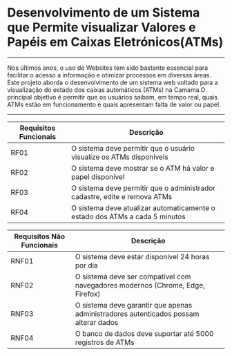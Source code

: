# Desenvolvimento de um Sistema que Permite visualizar Valores e Papéis em Caixas Eletrónicos(ATMs)
---

Nos últimos anos, o uso de Websites tem sido bastante essencial para facilitar o acesso a informação e otimizar processos em diversas áreas. Este projeto aborda o desenvolvimento de um sistema web voltado para a visualização do estado dos caixas automáticos (ATMs) na Camama.O principal objetivo é permitir que os usuários saibam, em tempo real, quais ATMs estão em funcionamento e quais apresentam falta de valor ou papel.

---
Requisitos Funcionais| Descrição
---|---
RF01| O sistema deve permitir que o usuário visualize os ATMs disponíveis
RF02| O sistema deve mostrar se o ATM há valor e papel disponível
RF03| O sistema deve permitir que o administrador cadastre, edite e remova ATMs
RF04| O sistema deve atualizar automaticamente o estado dos ATMs a cada 5 minutos 


Requisitos Não Funcionais | Descrição
---|---
RNF01| O sistema deve estar disponível 24 horas por dia
RNF02| O sistema deve ser compatível com navegadores modernos (Chrome, Edge, Firefox)
RNF03| O sistema deve garantir que apenas administradores autenticados possam alterar dados
RNF04| O banco de dados deve suportar até 5000 registros de ATMs